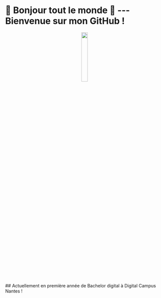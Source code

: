 # 👋 Bonjour tout le monde 👋 --- Bienvenue sur mon GitHub ! 
<p align="center">

<img width="20%" src="https://scontent-cdt1-1.cdninstagram.com/v/t51.2885-15/sh0.08/e35/s750x750/126359493_748011609132193_1596586259705526167_n.jpg?_nc_ht=scontent-cdt1-    1.cdninstagram.com&_nc_cat=101&_nc_ohc=LafsmM1jBiEAX9UCELv&tp=1&oh=a3ecbb6ce6dd737bc82486967600a90a&oe=5FDFF0D1">

</p>
## Actuellement en première année de Bachelor digital à Digital Campus Nantes !



<!--
**MathisPoissel/MathisPoissel** is a ✨ _special_ ✨ repository because its `README.md` (this file) appears on your GitHub profile.

Here are some ideas to get you started:

- 🔭 I’m currently working on ...
- 🌱 I’m currently learning ...
- 👯 I’m looking to collaborate on ...
- 🤔 I’m looking for help with ...
- 💬 Ask me about ...
- 📫 How to reach me: ...
- 😄 Pronouns: ...
- ⚡ Fun fact: ...
-->

